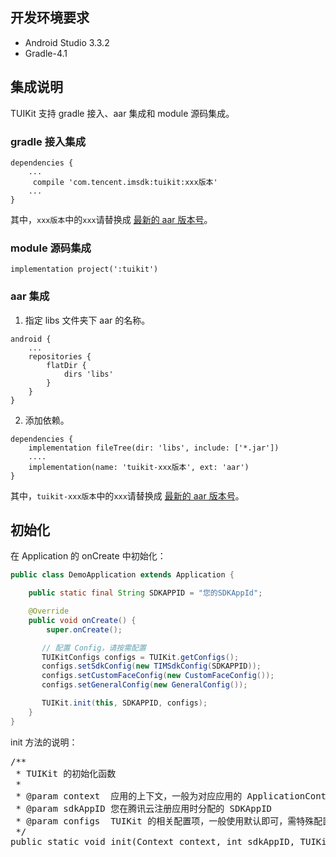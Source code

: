 ## 开发环境要求

- Android Studio 3.3.2
- Gradle-4.1


## 集成说明

TUIKit 支持 gradle 接入、aar 集成和 module 源码集成。

### gradle 接入集成

```
dependencies {
    ...
     compile 'com.tencent.imsdk:tuikit:xxx版本'
    ...
}
```
其中，`xxx版本`中的`xxx`请替换成 [最新的 aar 版本号](https://github.com/tencentyun/TIMSDK/tree/master/Android/SDK)。

### module 源码集成

```
implementation project(':tuikit')
```

### aar 集成

1. 指定 libs 文件夹下 aar 的名称。
```
android {
    ...
    repositories {
        flatDir {
            dirs 'libs'
        }
    }
}
```

2. 添加依赖。
```
dependencies {
    implementation fileTree(dir: 'libs', include: ['*.jar'])
    ....
    implementation(name: 'tuikit-xxx版本', ext: 'aar')
}
```
其中，`tuikit-xxx版本`中的`xxx`请替换成 [最新的 aar 版本号](https://github.com/tencentyun/TIMSDK/tree/master/Android/SDK)。


## 初始化

在 Application 的 onCreate 中初始化：

```java
public class DemoApplication extends Application {

    public static final String SDKAPPID = "您的SDKAppId";

    @Override
    public void onCreate() {
        super.onCreate();

       // 配置 Config，请按需配置
       TUIKitConfigs configs = TUIKit.getConfigs();
       configs.setSdkConfig(new TIMSdkConfig(SDKAPPID));
       configs.setCustomFaceConfig(new CustomFaceConfig());
       configs.setGeneralConfig(new GeneralConfig());

       TUIKit.init(this, SDKAPPID, configs);
    }
}
```

init 方法的说明：

<pre>
/**
 * TUIKit 的初始化函数
 *
 * @param context  应用的上下文，一般为对应应用的 ApplicationContext
 * @param sdkAppID 您在腾讯云注册应用时分配的 SDKAppID
 * @param configs  TUIKit 的相关配置项，一般使用默认即可，需特殊配置参考 <a href="https://imsdk-1252463788.cos.ap-guangzhou.myqcloud.com/IM_DOC/Android/TUIKit/com/tencent/qcloud/tim/uikit/config/TUIKitConfigs.html">API 文档</a>
 */
public static void init(Context context, int sdkAppID, TUIKitConfigs configs)
</pre>

